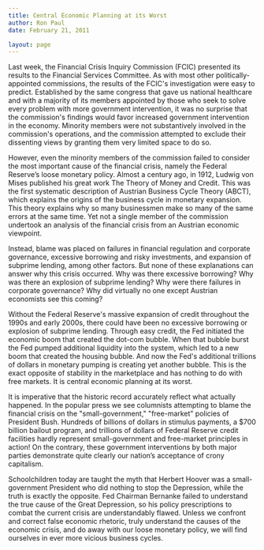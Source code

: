```yaml
---
title: Central Economic Planning at its Worst
author: Ron Paul
date: February 21, 2011

layout: page
---
```


Last week, the Financial Crisis Inquiry Commission (FCIC) presented its
results to the Financial Services Committee. As with most other
politically-appointed commissions, the results of the FCIC's
investigation were easy to predict. Established by the same congress
that gave us national healthcare and with a majority of its members
appointed by those who seek to solve every problem with more government
intervention, it was no surprise that the commission's findings would
favor increased government intervention in the economy. Minority
members were not substantively involved in the commission's operations,
and the commission attempted to exclude their dissenting views by
granting them very limited space to do so.

However, even the minority members of the commission failed to consider
the most important cause of the financial crisis, namely the Federal
Reserve’s loose monetary policy. Almost a century ago, in 1912, Ludwig
von Mises published his great work The Theory of Money and Credit. This
was the first systematic description of Austrian Business Cycle Theory
(ABCT), which explains the origins of the business cycle in monetary
expansion. This theory explains why so many businessmen make so many of
the same errors at the same time. Yet not a single member of the
commission undertook an analysis of the financial crisis from an
Austrian economic viewpoint.

Instead, blame was placed on failures in financial regulation and
corporate governance, excessive borrowing and risky investments, and
expansion of subprime lending, among other factors. But none of these
explanations can answer why this crisis occurred. Why was there
excessive borrowing? Why was there an explosion of subprime lending?
Why were there failures in corporate governance? Why did virtually no
one except Austrian economists see this coming?

Without the Federal Reserve's massive expansion of credit throughout
the 1990s and early 2000s, there could have been no excessive borrowing
or explosion of subprime lending. Through easy credit, the Fed
initiated the economic boom that created the dot-com bubble. When that
bubble burst the Fed pumped additional liquidity into the system, which
led to a new boom that created the housing bubble. And now the Fed's
additional trillions of dollars in monetary pumping is creating yet
another bubble. This is the exact opposite of stability in the
marketplace and has nothing to do with free markets. It is central
economic planning at its worst.

It is imperative that the historic record accurately reflect what
actually happened. In the popular press we see columnists attempting to
blame the financial crisis on the "small-government," "free-market"
policies of President Bush. Hundreds of billions of dollars in stimulus
payments, a \$700 billion bailout program, and trillions of dollars of
Federal Reserve credit facilities hardly represent small-government and
free-market principles in action! On the contrary, these government
interventions by both major parties demonstrate quite clearly our
nation’s acceptance of crony capitalism.

Schoolchildren today are taught the myth that Herbert Hoover was a
small-government President who did nothing to stop the Depression,
while the truth is exactly the opposite. Fed Chairman Bernanke failed
to understand the true cause of the Great Depression, so his policy
prescriptions to combat the current crisis are understandably flawed.
Unless we confront and correct false economic rhetoric, truly
understand the causes of the economic crisis, and do away with our
loose monetary policy, we will find ourselves in ever more vicious
business cycles.
